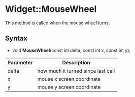 # Widget::MouseWheel

This method is called when the mouse wheel turns.

## Syntax

- void **MouseWheel**(const int delta, const int x, const int y);


| Parameter | Description |
|---|---|
| delta| how much it turned since last call |
| x | mouse x screen coordinate |
| y | mouse y screen coordinate  |
